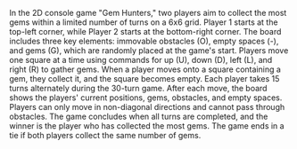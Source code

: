 In the 2D console game "Gem Hunters," two players aim to collect the most gems within a limited number of turns on a 6x6 grid. 
Player 1 starts at the top-left corner, while Player 2 starts at the bottom-right corner. 
The board includes three key elements: immovable obstacles (O), empty spaces (-), and gems (G), which are randomly placed at the game's start.
Players move one square at a time using commands for up (U), down (D), left (L), and right (R) to gather gems.
When a player moves onto a square containing a gem, they collect it, and the square becomes empty.
Each player takes 15 turns alternately during the 30-turn game.
After each move, the board shows the players' current positions, gems, obstacles, and empty spaces. 
Players can only move in non-diagonal directions and cannot pass through obstacles.
The game concludes when all turns are completed, and the winner is the player who has collected the most gems.
The game ends in a tie if both players collect the same number of gems. 
